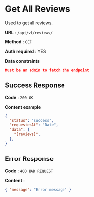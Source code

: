 # Get All Reviews

Used to get all reviews.

**URL** : `/api/v1/reviews/`

**Method** : `GET`

**Auth required** : YES

**Data constraints**

```json
Must be an admin to fetch the endpoint
```

## Success Response

**Code** : `200 OK`

**Content example**

```json
{
  "status": "success",
  "requestedAt": "Date",
  "data": {
    "[reviews]",
  },
}
```

## Error Response

**Code** : `400 BAD REQUEST`

**Content** :

```json
{ "message": "Error message" }
```
